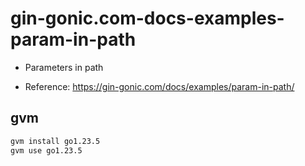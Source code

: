 # gin-gonic.com-docs-examples-param-in-path

- Parameters in path

- Reference: https://gin-gonic.com/docs/examples/param-in-path/

## gvm

```sh
gvm install go1.23.5
gvm use go1.23.5
```
